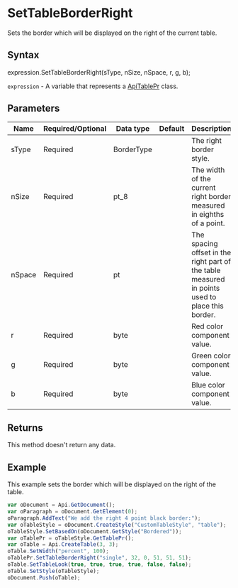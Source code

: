 # SetTableBorderRight

Sets the border which will be displayed on the right of the current table.

## Syntax

expression.SetTableBorderRight(sType, nSize, nSpace, r, g, b);

`expression` - A variable that represents a [ApiTablePr](../ApiTablePr.md) class.

## Parameters

| **Name** | **Required/Optional** | **Data type** | **Default** | **Description** |
| ------------- | ------------- | ------------- | ------------- | ------------- |
| sType | Required | BorderType |  | The right border style. |
| nSize | Required | pt_8 |  | The width of the current right border measured in eighths of a point. |
| nSpace | Required | pt |  | The spacing offset in the right part of the table measured in points used to place this border. |
| r | Required | byte |  | Red color component value. |
| g | Required | byte |  | Green color component value. |
| b | Required | byte |  | Blue color component value. |

## Returns

This method doesn't return any data.

## Example

This example sets the border which will be displayed on the right of the table.

```javascript
var oDocument = Api.GetDocument();
var oParagraph = oDocument.GetElement(0);
oParagraph.AddText("We add the right 4 point black border:");
var oTableStyle = oDocument.CreateStyle("CustomTableStyle", "table");
oTableStyle.SetBasedOn(oDocument.GetStyle("Bordered"));
var oTablePr = oTableStyle.GetTablePr();
var oTable = Api.CreateTable(3, 3);
oTable.SetWidth("percent", 100);
oTablePr.SetTableBorderRight("single", 32, 0, 51, 51, 51);
oTable.SetTableLook(true, true, true, true, false, false);
oTable.SetStyle(oTableStyle);
oDocument.Push(oTable);
```
